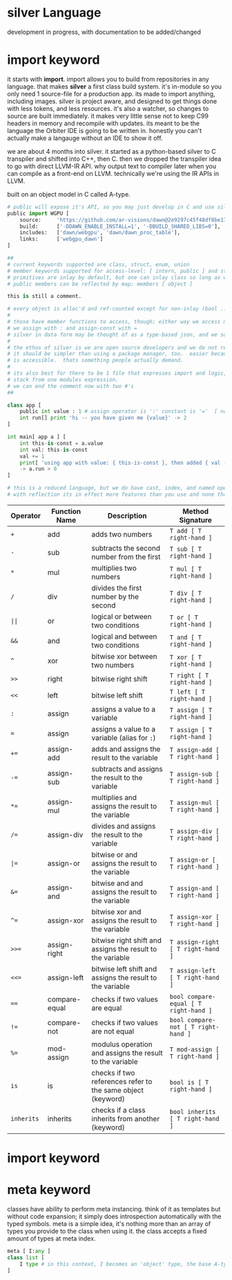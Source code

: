 # **silver** Language
development in progress, with documentation to be added/changed

# **import** keyword
it starts with **import**.  import allows you to build from repositories in any language.  that makes **silver** a first class build system.  it's in-module so you only need 1 source-file for a production app.  its made to import anything, including images.  silver is project aware, and designed to get things done with less tokens, and less resources.  it's also a watcher, so changes to source are built immediately.  it makes very little sense not to keep C99 headers in memory and recompile with updates.  its meant to be the language the Orbiter IDE is going to be written in.  honestly you can't actually make a langauge without an IDE to show it off.

we are about 4 months into silver.  it started as a python-based silver to C transpiler and shifted into C++, then C.  then we dropped the transpiler idea to go with direct LLVM-IR API.  why output text to compiler later when you can compile as a front-end on LLVM.  technically we're using the IR APIs in LLVM.

built on an object model in C called A-type.

```python
# public will expose it's API, so you may just develop in C and use silver as build system
public import WGPU [
    source:     'https://github.com/ar-visions/dawn@2e9297c45f48df8be17b4f3d2595063504dac16c',
    build:      ['-DDAWN_ENABLE_INSTALL=1', '-DBUILD_SHARED_LIBS=0'],
    includes:   ['dawn/webgpu', 'dawn/dawn_proc_table'],
    links:      ['webgpu_dawn']
]

##
# current keywords supported are class, struct, enum, union
# member keywords supported for access-level: [ intern, public ] and store: [ inlay ]
# primitives are inlay by default, but one can inlay class so long as we are ok with copying trivially or by method
# public members can be reflected by map: members [ object ]

this is still a comment.

# every object is alloc'd and ref-counted except for non-inlay (bool ... i8 -> i64, f32 -> f64, inlaid structs etc)
#
# those have member functions to access, though; either way we access members only one way: .
# we assign with : and assign-const with =
# silver in data form may be thought of as a type-based json, and we support this form of serialization
#
# the ethos of silver is we are open source developers and we do not rely on specific package managers
# it should be simpler than using a package manager, too.  easier because you know the entire world
# is accessible.  thats something people actually demand.
#
# its also best for there to be 1 file that expresses import and logic, so we may build the entire
# stack from one modules expression.
# we can end the comment now with two #'s
##

class app [
    public int value : 1 # assign operator is ':' constant is '='  [ no const decorator ]
    int run[] print 'hi -- you have given me {value}' -> 2
]

int main[ app a ] [
    int this-is-const = a.value
    int val: this-is-const
    val += 1
    print[ 'using app with value: { this-is-const }, then added { val - this-is-const } ... our int is fixed at 64bit' ]
    -> a.run > 0
]

# this is a reduced language, but we do have cast, index, and named operators
# with reflection its in effect more features than you use and none that you avoid anyway.  effectively more there, more with silver.


```
| Operator | Function Name  | Description                                                   | Method Signature                              |
|----------|----------------|---------------------------------------------------------------|-----------------------------------------------|
| `+`      | add            | adds two numbers                                              | `T add [ T right-hand ]`                      |
| `-`      | sub            | subtracts the second number from the first                    | `T sub [ T right-hand ]`                      |
| `*`      | mul            | multiplies two numbers                                        | `T mul [ T right-hand ]`                      |
| `/`      | div            | divides the first number by the second                        | `T div [ T right-hand ]`                      |
| `\|\|`     | or             | logical or between two conditions                             | `T or [ T right-hand ]`                       |
| `&&`     | and            | logical and between two conditions                            | `T and [ T right-hand ]`                      |
| `^`      | xor            | bitwise xor between two numbers                               | `T xor [ T right-hand ]`                      |
| `>>`     | right          | bitwise right shift                                           | `T right [ T right-hand ]`                    |
| `<<`     | left           | bitwise left shift                                            | `T left [ T right-hand ]`                     |
| `:`      | assign         | assigns a value to a variable                                 | `T assign [ T right-hand ]`                   |
| `=`      | assign         | assigns a value to a variable (alias for `:`)                 | `T assign [ T right-hand ]`                   |
| `+=`     | assign-add     | adds and assigns the result to the variable                   | `T assign-add [ T right-hand ]`               |
| `-=`     | assign-sub     | subtracts and assigns the result to the variable              | `T assign-sub [ T right-hand ]`               |
| `*=`     | assign-mul     | multiplies and assigns the result to the variable             | `T assign-mul [ T right-hand ]`               |
| `/=`     | assign-div     | divides and assigns the result to the variable                | `T assign-div [ T right-hand ]`               |
| `\|=`     | assign-or      | bitwise or and assigns the result to the variable             | `T assign-or [ T right-hand ]`                |
| `&=`     | assign-and     | bitwise and and assigns the result to the variable            | `T assign-and [ T right-hand ]`               |
| `^=`     | assign-xor     | bitwise xor and assigns the result to the variable            | `T assign-xor [ T right-hand ]`               |
| `>>=`    | assign-right   | bitwise right shift and assigns the result to the variable    | `T assign-right [ T right-hand ]`             |
| `<<=`    | assign-left    | bitwise left shift and assigns the result to the variable     | `T assign-left [ T right-hand ]`              |
| `==`     | compare-equal  | checks if two values are equal                                | `bool compare-equal [ T right-hand ]`         |
| `!=`     | compare-not    | checks if two values are not equal                            | `bool compare-not [ T right-hand ]`           |
| `%=`     | mod-assign     | modulus operation and assigns the result to the variable      | `T mod-assign [ T right-hand ]`               |
| `is`     | is             | checks if two references refer to the same object (keyword)   | `bool is [ T right-hand ]`                    |
| `inherits`| inherits      | checks if a class inherits from another (keyword)             | `bool inherits [ T right-hand ]`              |



# **import** keyword


# **meta** keyword
classes have ability to perform meta instancing.  think of it as templates but without code expansion; it simply does introspection automatically with the typed symbols.  meta is a simple idea, it's nothing more than an array of types you provide to the class when using it.  the class accepts a fixed amount of types at meta index.  
```python
meta [ I:any ]
class list [
    I type # in this context, I becomes an 'object' type, the base A-type
]
